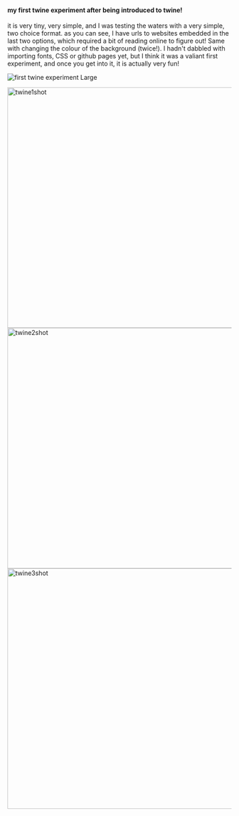 
<h4>my first twine experiment after being introduced to twine!</h4>

<body>
it is very tiny, very simple, and I was testing the waters with a very simple, two choice format. 
as you can see, I have urls to websites embedded in the last two options, which required a bit of reading online to
figure out! Same with changing the colour of the background (twice!). I hadn't dabbled with importing fonts, CSS or 
github pages yet, but I think it was a valiant first experiment, and once you get into it, it is actually very fun!</body>

![first twine experiment Large](https://github.com/tannacat/digital-writing/assets/162094556/14284582-77e2-402c-8949-d079096a80c2)

<img width="540" alt="twine1shot" src="https://github.com/tannacat/digital-writing/assets/162094556/be9ce0d6-af47-4667-927f-a40ff22810ad">
<img width="540" alt="twine2shot" src="https://github.com/tannacat/digital-writing/assets/162094556/32b21f64-8cc2-4b73-9388-12b04ce73691">
<img width="540" alt="twine3shot" src="https://github.com/tannacat/digital-writing/assets/162094556/c25c2605-08f2-45de-a536-d7c7a66cc0a4">


